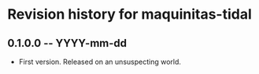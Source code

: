 # Revision history for maquinitas-tidal

## 0.1.0.0 -- YYYY-mm-dd

* First version. Released on an unsuspecting world.
